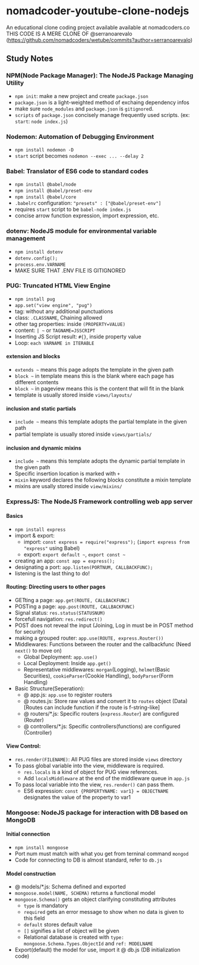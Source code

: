# nomadcoder-youtube-clone-nodejs
An educational clone coding project available available at nomadcoders.co
THIS CODE IS A MERE CLONE OF @serranoarevalo (https://github.com/nomadcoders/wetube/commits?author=serranoarevalo)

## Study Notes

### NPM(Node Package Manager): The NodeJS Package Managing Utility
- `npm init`: make a new project and create `package.json`
- `package.json` is a light-weighted method of exchaing dependency infos
- make sure `node_modules` and `package.json` is `gitignore`d.
- `scripts` of `package.json` concisely manage frequently used scripts. (ex: `start`: `node index.js`)

### Nodemon: Automation of Debugging Environment
- `npm install nodemon -D`
- `start` script becomes `nodemon --exec ... --delay 2`

### Babel: Translator of ES6 code to standard codes
- `npm install @babel/node`
- `npm install @babel/preset-env`
- `npm install @babel/core`
- `.babelrc` configuration: `"presets" : ["@babel/preset-env"]`
- requires `start` script to be `babel-node index.js`
- concise arrow function expression, import expression, etc.

### dotenv: NodeJS module for environmental variable management
- `npm install dotenv`
- `dotenv.config();`
- `process.env.VARNAME`
- MAKE SURE THAT .ENV FILE IS GITIGNORED

### PUG: Truncated HTML View Engine
- `npm install pug`
- `app.set("view engine", "pug")`
- tag: without any additional punctuations
- class: `.CLASSNAME`, Chaining allowed
- other tag properties: inside `(PROPERTY=VALUE)`
- content: `| ~` or `TAGNAME=JSSCRIPT`
- Inserting JS Script result: `#{}`, inside property value
- Loop: `each VARNAME in ITERABLE`
#### extension and blocks
- `extends ~` means this page adopts the template in the given path
- `block ~` in template means this is the blank where each page has different contents
- `block ~` in pageview means this is the content that will fit in the blank
- template is usually stored inside `views/layouts/`
#### inclusion and static partials
- `include ~` means this template adopts the partial template in the given path
-  partial template is usually stored inside `views/partials/`
#### inclusion and dynamic mixins
- `include ~` means this template adopts the dynamic partial template in the given path
- Specific insertion location is marked with `+`
- `mixin` keyword declares the following blocks constitute a mixin template
- mixins are usally stored inside `view/mixins/`

### ExpressJS: The NodeJS Framework controlling web app server
#### Basics
- `npm install express`
- import & export:
  - import: `const express = require("express");` (`import express from "express"` using Babel)
  - export: `export default ~`, `export const ~`
- creating an app: `const app = express();`
- designating a port: `app.listen(PORTNUM, CALLBACKFUNC);`
- listening is the last thing to do!
#### Routing: Directing users to other pages
- GETting a page: `app.get(ROUTE, CALLBACKFUNC)`
- POSTing a page: `app.post(ROUTE, CALLBACKFUNC)`
- Signal status: `res.status(STATUSNUM)`
- forcefull navigation: `res.redirect()`
- POST does not reveal the input (Joining, Log in must be in POST method for security) 
- making a grouped router: `app.use(ROUTE, express.Router())`
- Middlewares: Functions between the router and the callbackfunc (Need `next()` to move on)
  - Global Deployment: `app.use()`
  - Local Deployment: Inside `app.get()`
  - Representative middlewares: `morgan`(Logging), `helmet`(Basic Securities), `cookieParser`(Cookie Handling), `bodyParser`(Form Handling)
- Basic Structure(Seperation):
  - @ app.js: `app.use` to register routers
  - @ routes.js: Store raw values and convert it to `routes` object (Data) [Routes can include function if the route is f-string-like]
  - @ routers/*.js: Specific routers (`express.Router`) are configured (Router)
  - @ controllers/*.js: Specific controllers(functions) are configured (Controller)
#### View Control:
  - `res.render(FILENAME)`: All PUG files are stored inside `views` directory
  - To pass global variable into the view, middleware is required.
    - `res.locals` is a kind of object for PUG view references.
    - Add `localsMiddleware` at the end of the middleware queue in `app.js`
  - To pass local variable into the view, `res.render()` can pass them.
    - ES6 expression: `const {PROPERTYNAME: var1} = OBJECTNAME` designates the value of the property to var1 

### Mongoose: NodeJS package for interaction with DB based on MongoDB
#### Initial connection
- `npm install mongoose`
- Port num must match with what you get from terninal command `mongod`
- Code for connecting to DB is almost standard, refer to `db.js`
#### Model construction
- @ models/*.js: Schema defined and exported
- `mongoose.model(NAME, SCHEMA)` returns a functional model
- `mongoose.Schema()` gets an object clarifying constituting attributes
  - `type` is mandatory
  - `required` gets an error message to show when no data is given to this field
  - `default` stores default value
  - `[]` signifies a list of object will be given
  - Relational database is created with `type: mongoose.Schema.Types.ObjectId` and `ref: MODELNAME`
- Export(default) the model for use, import it @ db.js (DB initialization code)